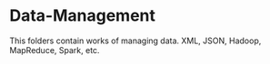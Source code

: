# Data-Management
This folders contain works of managing data. XML, JSON, Hadoop, MapReduce, Spark, etc.
